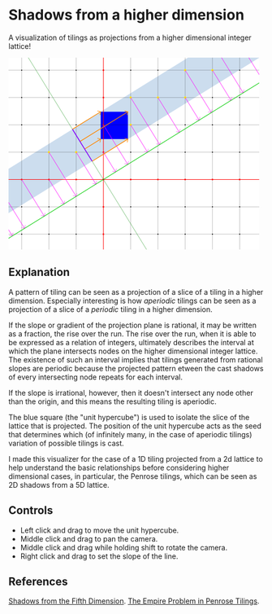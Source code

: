 # Shadows from a higher dimension

A visualization of tilings as projections from a higher dimensional integer lattice!

![Screenshot](screenshot.png)

## Explanation

A pattern of tiling can be seen as a projection of a slice of a tiling in a higher dimension. Especially interesting is how *aperiodic* tilings can be seen as a projection of a slice of a *periodic* tiling in a higher dimension.

If the slope or gradient of the projection plane is rational, it may be written as a fraction, the rise over the run. The rise over the run, when it is able to be expressed as a relation of integers, ultimately describes the interval at which the plane intersects nodes on the higher dimensional integer lattice. The existence of such an interval implies that tilings generated from rational slopes are periodic because the projected pattern etween the cast shadows of every intersecting node repeats for each interval.

If the slope is irrational, however, then it doesn't intersect any node other than the origin, and this means the resulting tiling is aperiodic.

The blue square (the "unit hypercube") is used to isolate the slice of the lattice that is projected. The position of the unit hypercube acts as the seed that determines which (of infinitely many, in the case of aperiodic tilings) variation of possible tilings is cast.

I made this visualizer for the case of a 1D tiling projected from a 2d lattice to help understand the basic relationships before considering higher dimensional cases, in particular, the Penrose tilings, which can be seen as 2D shadows from a 5D lattice.

## Controls

- Left click and drag to move the unit hypercube.
- Middle click and drag to pan the camera.
- Middle click and drag while holding shift to rotate the camera.
- Right click and drag to set the slope of the line.

## References

[Shadows from the Fifth Dimension](http://www.quadibloc.com/math/pen06.htm).
[The Empire Problem in Penrose Tilings](http://cs.williams.edu/~bailey/06le.pdf).
